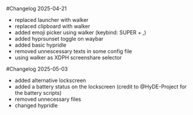 #Changelog 2025-04-21
- replaced launcher with walker
- replaced clipboard with walker
- added emoji picker using walker (keybind: SUPER + ,)
- added hyprsunset toggle on waybar
- added basic hypridle
- removed unnescessary texts in some config file 
- using walker as XDPH screenshare selector 

#Changelog 2025-05-03
- added alternative lockscreen
- added a battery status on the lockscreen (credit to @HyDE-Project for the battery scripts)
- removed unnecessary files
- changed hypridle 